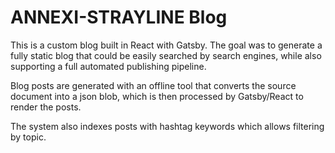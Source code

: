 # ANNEXI-STRAYLINE Blog

This is a custom blog built in React with Gatsby. The goal was to generate a fully static blog that could be easily searched by search engines, while also supporting a full automated publishing pipeline.

Blog posts are generated with an offline tool that converts the source document into a json blob, which is then processed by Gatsby/React to render the posts.

The system also indexes posts with hashtag keywords which allows filtering by topic.